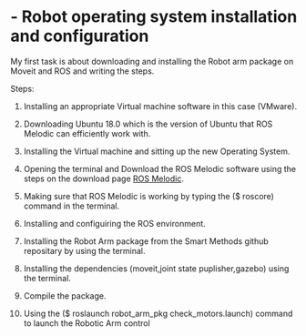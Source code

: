 # - Robot operating system installation and configuration

My first task is about downloading and installing the Robot arm package on Moveit and ROS and writing the steps.



Steps:



1. Installing an appropriate Virtual machine software in this case (VMware).

2. Downloading Ubuntu 18.0 which is the version of Ubuntu that ROS Melodic can efficiently work with.

3. Installing the Virtual machine and sitting up the new Operating System.

4. Opening the terminal and Download the ROS Melodic software using the steps on the download page [ROS Melodic](http://wiki.ros.org/melodic/Installation/Ubuntu).

5. Making sure that ROS Melodic is working by typing the ($ roscore) command in the terminal.

6. Installing and configuiring the ROS environment.

7. Installing the Robot Arm package from the Smart Methods github repositary by using the terminal.

8. Installing the dependencies (moveit,joint state puplisher,gazebo) using the terminal.

9. Compile the package.

10. Using the ($ roslaunch robot_arm_pkg check_motors.launch) command to launch the Robotic Arm control

